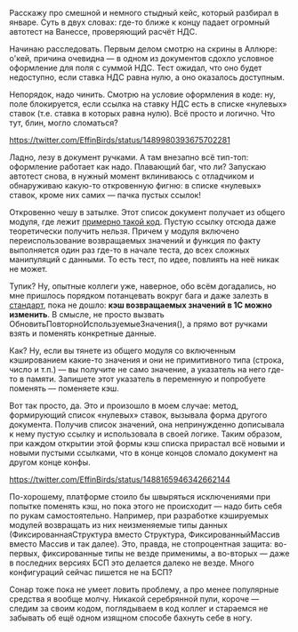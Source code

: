 ﻿Расскажу про смешной и немного стыдный кейс, который разбирал в январе. Суть в двух словах: где-то ближе к концу падает огромный автотест на Ванессе, проверяющий расчёт НДС.

Начинаю расследовать. Первым делом смотрю на скрины в Аллюре: о'кей, причина очевидна — в одном из документов сдохло условное оформление для поля с суммой НДС. Тест ожидал, что оно будет недоступно, если ставка НДС равна нулю, а оно оказалось доступным.

Непорядок, надо чинить. Смотрю на условие оформления в коде: ну, поле блокируется, если ссылка на ставку НДС есть в списке «нулевых» ставок (т.е. ставка в которых равна нулю). Всё просто и логично. Что тут, блин, могло сломаться?

https://twitter.com/EffinBirds/status/1489980393675702281

Ладно, лезу в документ ручками. А там внезапно всё тип-топ: оформление работает как надо. Плавающий баг, что ли? Запускаю автотест снова, в нужный момент вклиниваюсь с отладчиком и обнаруживаю какую-то откровенную фигню: в списке «нулевых» ставок, кроме них самих — пачка пустых ссылок! 

Откровенно чешу в затылке. Этот список документ получает из общего модуля, где лежит [примерно такой код](https://gist.github.com/vkostyanetsky/5ec036ee148606aad9caefbc9305bfb0). Пустую ссылку отсюда даже теоретически получить нельзя. Причем у модуля включено переиспользование возвращаемых значений и функция по факту выполняется один раз где-то в начале теста, до всех сложных манипуляций с данными. То есть тест, по идее, повлиять на неё никак не может.

Тупик? Ну, опытные коллеги уже, наверное, обо всём догадались, но мне пришлось порядком потанцевать вокруг бага и даже залезть в [стандарт](https://its.1c.ru/db/v8std/content/724/hdoc), пока не дошло: **кэш возвращаемых значений в 1С можно изменить**. В смысле, не просто вызвать ОбновитьПовторноИспользуемыеЗначения(), а прямо вот ручками взять и поменять конкретные данные.

Как? Ну, если вы тянете из общего модуля со включенным кэшированием какие-то значения и они не примитивного типа (строка, число и т.п.) — вы получите не само значение, а указатель на него где-то в памяти. Запишете этот указатель в переменную и попробуете поменять — поменяете кэш.

Вот так просто, да. Это и произошло в моем случае: метод, формирующий список «нулевых» ставок, вызывала форма другого документа. Получив список значений, она непринужденно дописывала к нему пустую ссылку и использовала в своей логике. Таким образом, при каждом открытии этой формы кэш списка прирастал всё новыми и новыми пустыми ссылками, что в конце концов сломало документ на другом конце конфы.

https://twitter.com/EffinBirds/status/1488165946342662144

По-хорошему, платформе стоило бы швыряться исключениями при попытке поменять кэш, но пока этого не происходит — надо бить себя по рукам самостоятельно. Например, при разработке кэшируемых модулей возвращать из них неизменяемые типы данных (ФиксированнаяСтруктура вместо Структура, ФиксированныйМассив вместо Массив и так далее). Это, правда, не стопроцентная защита: во-первых, фиксированные типы не везде применимы, а во-вторых — даже в последних версиях БСП это делается далеко не везде. Много конфигураций сейчас пишется не на БСП?

Сонар тоже пока не умеет ловить проблему, а про менее популярные средства я вообще молчу. Никакой серебрянной пули, короче — следим за своим кодом, поглядываем в код коллег и стараемся не забывать об ещё одном изящном способе бахнуть себе в ногу.